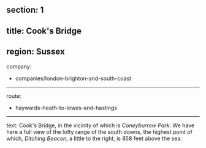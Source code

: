 section: 1
----
title: Cook's Bridge
----
region: Sussex
----
company:
- companies/london-brighton-and-south-coast
----
route:
- haywards-heath-to-lewes-and-hastings
----
text: Cook's Bridge, in the vicinity of which is *Coneyburrow Park*. We have here a full view of the lofty range of the south downs, the highest point of which, *Ditching Beacon*, a little to the right, is 858 feet above the sea.
